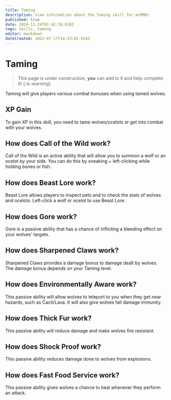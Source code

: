 ```yaml
---
title: Taming
description: View information about the Taming skill for mcMMO!
published: true
date: 2024-11-24T01:42:19.018Z
tags: skills, taming
editor: markdown
dateCreated: 2022-07-17T14:33:02.554Z
---
```


# Taming
> This page is under construction, **you** can add to it and help complete it!
{.is-warning}

Taming will give players various combat bonuses when using tamed wolves.

## XP Gain

To gain XP in this skill, you need to tame wolves/ocelots or get into combat with your wolves.

## How does Call of the Wild work?

Call of the Wild is an active ability that will allow you to summon a wolf or an ocelot by your side. You can do this by sneaking + left-clicking while holding bones or fish.

## How does Beast Lore work?

Beast Lore allows players to inspect pets and to check the stats of wolves and ocelots. Left-click a wolf or ocelot to use Beast Lore.

## How does Gore work?

Gore is a passive ability that has a chance of inflicting a bleeding effect on your wolves' targets.

## How does Sharpened Claws work?

Sharpened Claws provides a damage bonus to damage dealt by wolves. The damage bonus depends on your Taming level.

## How does Environmentally Aware work?

This passive ability will allow wolves to teleport to you when they get near hazards, such as Cacti/Lava. It will also give wolves fall damage immunity.

## How does Thick Fur work?

This passive ability will reduce damage and make wolves fire resistant.

## How does Shock Proof work?

This passive ability reduces damage done to wolves from explosions.

## How does Fast Food Service work?

This passive ability gives wolves a chance to heal whenever they perform an attack.
